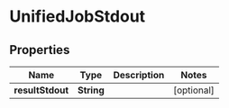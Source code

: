 # UnifiedJobStdout

## Properties
Name | Type | Description | Notes
------------ | ------------- | ------------- | -------------
**resultStdout** | **String** |  |  [optional]
